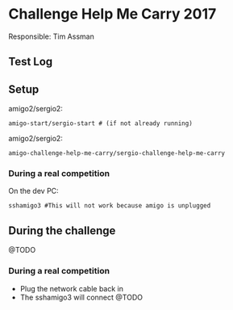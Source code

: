 # Challenge Help Me Carry 2017
Responsible: Tim Assman

## Test Log


## Setup
amigo2/sergio2:

    amigo-start/sergio-start # (if not already running)

amigo2/sergio2:

    amigo-challenge-help-me-carry/sergio-challenge-help-me-carry

### During a real competition
On the dev PC:

    sshamigo3 #This will not work because amigo is unplugged

## During the challenge

@TODO

### During a real competition

- Plug the network cable back in
- The sshamigo3 will connect
@TODO

